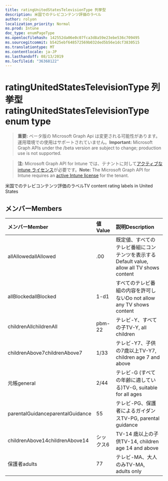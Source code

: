 ```yaml
---
title: ratingUnitedStatesTelevisionType 列挙型
description: 米国でのテレビコンテンツ評価のラベル
author: rolyon
localization_priority: Normal
ms.prod: Intune
doc_type: enumPageType
ms.openlocfilehash: 142552da06e0c07fca3d8a59e23ebe536c709495
ms.sourcegitcommit: b5425ebf648572569b032ded5b56e1dcf3830515
ms.translationtype: MT
ms.contentlocale: ja-JP
ms.lasthandoff: 08/13/2019
ms.locfileid: "36368122"
---
```

# <a name="ratingunitedstatestelevisiontype-enum-type"></a><span data-ttu-id="c533f-103">ratingUnitedStatesTelevisionType 列挙型</span><span class="sxs-lookup"><span data-stu-id="c533f-103">ratingUnitedStatesTelevisionType enum type</span></span>

> <span data-ttu-id="c533f-104">**重要:** ベータ版の Microsoft Graph Api は変更される可能性があります。運用環境での使用はサポートされていません。</span><span class="sxs-lookup"><span data-stu-id="c533f-104">**Important:** Microsoft Graph APIs under the /beta version are subject to change; production use is not supported.</span></span>

> <span data-ttu-id="c533f-105">**注:** Microsoft Graph API for Intune では、テナントに対して[アクティブな intune ライセンス](https://go.microsoft.com/fwlink/?linkid=839381)が必要です。</span><span class="sxs-lookup"><span data-stu-id="c533f-105">**Note:** The Microsoft Graph API for Intune requires an [active Intune license](https://go.microsoft.com/fwlink/?linkid=839381) for the tenant.</span></span>

<span data-ttu-id="c533f-106">米国でのテレビコンテンツ評価のラベル</span><span class="sxs-lookup"><span data-stu-id="c533f-106">TV content rating labels in United States</span></span>

## <a name="members"></a><span data-ttu-id="c533f-107">メンバー</span><span class="sxs-lookup"><span data-stu-id="c533f-107">Members</span></span>
|<span data-ttu-id="c533f-108">メンバー</span><span class="sxs-lookup"><span data-stu-id="c533f-108">Member</span></span>|<span data-ttu-id="c533f-109">値</span><span class="sxs-lookup"><span data-stu-id="c533f-109">Value</span></span>|<span data-ttu-id="c533f-110">説明</span><span class="sxs-lookup"><span data-stu-id="c533f-110">Description</span></span>|
|:---|:---|:---|
|<span data-ttu-id="c533f-111">allAllowed</span><span class="sxs-lookup"><span data-stu-id="c533f-111">allAllowed</span></span>|<span data-ttu-id="c533f-112">.0</span><span class="sxs-lookup"><span data-stu-id="c533f-112">0</span></span>|<span data-ttu-id="c533f-113">既定値、すべてのテレビ番組にコンテンツを表示する</span><span class="sxs-lookup"><span data-stu-id="c533f-113">Default value, allow all TV shows content</span></span>|
|<span data-ttu-id="c533f-114">allBlocked</span><span class="sxs-lookup"><span data-stu-id="c533f-114">allBlocked</span></span>|<span data-ttu-id="c533f-115">1-d</span><span class="sxs-lookup"><span data-stu-id="c533f-115">1</span></span>|<span data-ttu-id="c533f-116">すべてのテレビ番組の内容を許可しない</span><span class="sxs-lookup"><span data-stu-id="c533f-116">Do not allow any TV shows content</span></span>|
|<span data-ttu-id="c533f-117">childrenAll</span><span class="sxs-lookup"><span data-stu-id="c533f-117">childrenAll</span></span>|<span data-ttu-id="c533f-118">pbm-2</span><span class="sxs-lookup"><span data-stu-id="c533f-118">2</span></span>|<span data-ttu-id="c533f-119">テレビ-Y、すべての子</span><span class="sxs-lookup"><span data-stu-id="c533f-119">TV-Y, all children</span></span>|
|<span data-ttu-id="c533f-120">childrenAbove7</span><span class="sxs-lookup"><span data-stu-id="c533f-120">childrenAbove7</span></span>|<span data-ttu-id="c533f-121">1/3</span><span class="sxs-lookup"><span data-stu-id="c533f-121">3</span></span>|<span data-ttu-id="c533f-122">テレビ-Y7、子供の7歳以上</span><span class="sxs-lookup"><span data-stu-id="c533f-122">TV-Y7, children age 7 and above</span></span>|
|<span data-ttu-id="c533f-123">元帳</span><span class="sxs-lookup"><span data-stu-id="c533f-123">general</span></span>|<span data-ttu-id="c533f-124">2/4</span><span class="sxs-lookup"><span data-stu-id="c533f-124">4</span></span>|<span data-ttu-id="c533f-125">テレビ-G (すべての年齢に適している)</span><span class="sxs-lookup"><span data-stu-id="c533f-125">TV-G, suitable for all ages</span></span>|
|<span data-ttu-id="c533f-126">parentalGuidance</span><span class="sxs-lookup"><span data-stu-id="c533f-126">parentalGuidance</span></span>|<span data-ttu-id="c533f-127">5</span><span class="sxs-lookup"><span data-stu-id="c533f-127">5</span></span>|<span data-ttu-id="c533f-128">テレビ-PG、保護者によるガイダンス</span><span class="sxs-lookup"><span data-stu-id="c533f-128">TV-PG, parental guidance</span></span>|
|<span data-ttu-id="c533f-129">childrenAbove14</span><span class="sxs-lookup"><span data-stu-id="c533f-129">childrenAbove14</span></span>|<span data-ttu-id="c533f-130">シックス</span><span class="sxs-lookup"><span data-stu-id="c533f-130">6</span></span>|<span data-ttu-id="c533f-131">TV-14 歳以上の子供</span><span class="sxs-lookup"><span data-stu-id="c533f-131">TV-14, children age 14 and above</span></span>|
|<span data-ttu-id="c533f-132">保護者</span><span class="sxs-lookup"><span data-stu-id="c533f-132">adults</span></span>|<span data-ttu-id="c533f-133">7</span><span class="sxs-lookup"><span data-stu-id="c533f-133">7</span></span>|<span data-ttu-id="c533f-134">テレビ-MA、大人のみ</span><span class="sxs-lookup"><span data-stu-id="c533f-134">TV-MA, adults only</span></span>|



